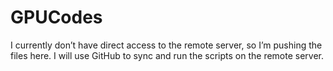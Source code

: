 # GPUCodes

I currently don’t have direct access to the remote server, so I’m pushing the files here. I will use GitHub to sync and run the scripts on the remote server.
